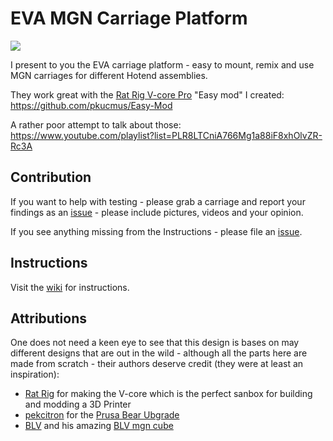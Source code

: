 # EVA MGN Carriage Platform


![](https://github.com/pkucmus/EVA/blob/master/images/lineup.png)

I present to you the EVA carriage platform - easy to mount, remix and use MGN carriages for different Hotend assemblies.

They work great with the [Rat Rig V-core Pro](https://www.ratrig.com/3d-printing-cnc/3d-printer-kits/complete-kits/rat-rig-v-core-pro-linear-rail-701.html) "Easy mod" I created: https://github.com/pkucmus/Easy-Mod

A rather poor attempt to talk about those: https://www.youtube.com/playlist?list=PLR8LTCniA766Mg1a88iF8xhOlvZR-Rc3A

## Contribution

If you want to help with testing - please grab a carriage and report your findings as an [issue](https://github.com/pkucmus/EVA/issues) - please include pictures, videos and your opinion.

If you see anything missing from the Instructions - please file an [issue](https://github.com/pkucmus/EVA/issues).

## Instructions

Visit the [wiki](https://github.com/pkucmus/EVA/wiki) for instructions.

## Attributions

One does not need a keen eye to see that this design is bases on may different designs that are out in the wild - although all the parts here are made from scratch - their authors deserve credit (they were at least an inspiration):

  - [Rat Rig](https://www.ratrig.com/) for making the V-core which is the perfect sanbox for building and modding a 3D Printer
  - [pekcitron](https://www.thingiverse.com/pekcitron/about) for the [Prusa Bear Ubgrade](https://www.thingiverse.com/thing:2808408)
  - [BLV](https://www.thingiverse.com/BLV/about) and his amazing [BLV mgn cube](https://www.thingiverse.com/thing:3382718)
